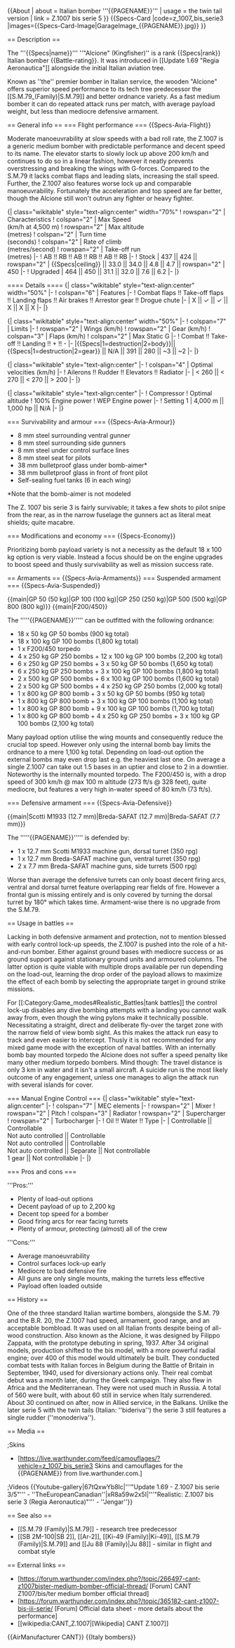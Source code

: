 {{About
| about = Italian bomber '''{{PAGENAME}}'''
| usage = the twin tail version
| link = Z.1007 bis serie 5
}}
{{Specs-Card
|code=z_1007_bis_serie3
|images={{Specs-Card-Image|GarageImage_{{PAGENAME}}.jpg}}
}}

== Description ==

<!-- ''In the description, the first part should be about the history of and the creation and combat usage of the aircraft, as well as its key features. In the second part, tell the reader about the aircraft in the game. Insert a screenshot of the vehicle, so that if the novice player does not remember the vehicle by name, he will immediately understand what kind of vehicle the article is talking about.'' -->

The '''{{Specs|name}}''' ''"Alcione" (Kingfisher)'' is a rank {{Specs|rank}} Italian bomber {{Battle-rating}}. It was introduced in [[Update 1.69 "Regia Aeronautica"]] alongside the initial Italian aviation tree.

Known as ''the'' premier bomber in Italian service, the wooden "Alcione" offers superior speed performance to its tech tree predecessor the [[S.M.79_(Family)|S.M.79]] and better ordnance variety. As a fast medium bomber it can do repeated attack runs per match, with average payload weight, but less than mediocre defensive armament.

== General info ==
=== Flight performance ===
{{Specs-Avia-Flight}}

<!-- ''Describe how the aircraft behaves in the air. Speed, manoeuvrability, acceleration and allowable loads - these are the most important characteristics of the vehicle.'' -->

Moderate manoeuvrability at slow speeds with a bad roll rate, the Z.1007 is a generic medium bomber with predictable performance and decent speed to its name. The elevator starts to slowly lock up above 200 km/h and continues to do so in a linear fashion, however it neatly prevents overstressing and breaking the wings with G-forces. Compared to the S.M.79 it lacks combat flaps and leading slats, increasing the stall speed. Further, the Z.1007 also features worse lock up and comparable manoeuvrability. Fortunately the acceleration and top speed are far better, though the Alcione still won't outrun any fighter or heavy fighter.

{| class="wikitable" style="text-align:center" width="70%"
! rowspan="2" | Characteristics
! colspan="2" | Max Speed<br>(km/h at 4,500 m)
! rowspan="2" | Max altitude<br>(metres)
! colspan="2" | Turn time<br>(seconds)
! colspan="2" | Rate of climb<br>(metres/second)
! rowspan="2" | Take-off run<br>(metres)
|-
! AB !! RB !! AB !! RB !! AB !! RB
|-
! Stock
| 437 || 424 || rowspan="2" | {{Specs|ceiling}} || 33.0 || 34.0 || 4.8 || 4.7 || rowspan="2" | 450
|-
! Upgraded
| 464 || 450 || 31.1 || 32.0 || 7.6 || 6.2
|-
|}

==== Details ====
{| class="wikitable" style="text-align:center" width="50%"
|-
! colspan="6" | Features
|-
! Combat flaps !! Take-off flaps !! Landing flaps !! Air brakes !! Arrestor gear !! Drogue chute
|-
| X || ✓ || ✓ || X || X || X <!-- ✓ -->
|-
|}

{| class="wikitable" style="text-align:center" width="50%"
|-
! colspan="7" | Limits
|-
! rowspan="2" | Wings (km/h)
! rowspan="2" | Gear (km/h)
! colspan="3" | Flaps (km/h)
! colspan="2" | Max Static G
|-
! Combat !! Take-off !! Landing !! + !! -
|-
|{{Specs|1=destruction|2=body}}||{{Specs|1=destruction|2=gear}} || N/A || 391 || 280 || ~3 || ~2
|-
|}

{| class="wikitable" style="text-align:center"
|-
! colspan="4" | Optimal velocities (km/h)
|-
! Ailerons !! Rudder !! Elevators !! Radiator
|-
| < 260 || < 270 || < 270 || > 200
|-
|}

{| class="wikitable" style="text-align:center"
|-
! Compressor
! Optimal altitude
! 100% Engine power
! WEP Engine power
|-
! Setting 1
| 4,000 m || 1,000 hp || N/A
|-
|}

=== Survivability and armour ===
{{Specs-Avia-Armour}}

<!-- ''Examine the survivability of the aircraft. Note how vulnerable the structure is and how secure the pilot is, whether the fuel tanks are armoured, etc. Describe the armour, if there is any, and also mention the vulnerability of other critical aircraft systems.'' -->

- 8 mm steel surrounding ventral gunner
- 8 mm steel surrounding side gunners
- 8 mm steel under control surface lines
- 8 mm steel seat for pilots
- 38 mm bulletproof glass under bomb-aimer\*
- 38 mm bulletproof glass in front of front pilot
- Self-sealing fuel tanks (6 in each wing)

<nowiki>\*</nowiki>Note that the bomb-aimer is not modeled

The Z. 1007 bis serie 3 is fairly survivable; it takes a few shots to pilot snipe from the rear, as in the narrow fuselage the gunners act as literal meat shields; quite macabre.

=== Modifications and economy ===
{{Specs-Economy}}

Prioritizing bomb payload variety is not a necessity as the default 18 x 100 kg option is very viable. Instead a focus should be on the engine upgrades to boost speed and thusly survivability as well as mission success rate.

== Armaments ==
{{Specs-Avia-Armaments}}
=== Suspended armament ===
{{Specs-Avia-Suspended}}

<!-- ''Describe the aircraft's suspended armament: additional cannons under the wings, bombs, rockets and torpedoes. This section is especially important for bombers and attackers. If there is no suspended weaponry remove this subsection.'' -->

{{main|GP 50 (50 kg)|GP 100 (100 kg)|GP 250 (250 kg)|GP 500 (500 kg)|GP 800 (800 kg)}}
{{main|F200/450}}

The '''''{{PAGENAME}}''''' can be outfitted with the following ordnance:

- 18 x 50 kg GP 50 bombs (900 kg total)
- 18 x 100 kg GP 100 bombs (1,800 kg total)
- 1 x F200/450 torpedo
- 4 x 250 kg GP 250 bombs + 12 x 100 kg GP 100 bombs (2,200 kg total)
- 6 x 250 kg GP 250 bombs + 3 x 50 kg GP 50 bombs (1,650 kg total)
- 6 x 250 kg GP 250 bombs + 3 x 100 kg GP 100 bombs (1,800 kg total)
- 2 x 500 kg GP 500 bombs + 6 x 100 kg GP 100 bombs (1,600 kg total)
- 2 x 500 kg GP 500 bombs + 4 x 250 kg GP 250 bombs (2,000 kg total)
- 1 x 800 kg GP 800 bomb + 3 x 50 kg GP 50 bombs (950 kg total)
- 1 x 800 kg GP 800 bomb + 3 x 100 kg GP 100 bombs (1,100 kg total)
- 1 x 800 kg GP 800 bomb + 9 x 100 kg GP 100 bombs (1,700 kg total)
- 1 x 800 kg GP 800 bomb + 4 x 250 kg GP 250 bombs + 3 x 100 kg GP 100 bombs (2,100 kg total)

Many payload option utilise the wing mounts and consequently reduce the crucial top speed. However only using the internal bomb bay limits the ordnance to a mere 1,100 kg total. Depending on load-out option the external bombs may even drop last e.g. the heaviest last one. On average a single Z.1007 can take out 1.5 bases in an uptier and close to 2 in a downtier.
Noteworthy is the internally mounted torpedo. The F200/450 is, with a drop speed of 300 km/h @ max 100 m altitude (273 ft/s @ 328 feet), quite mediocre, but features a very high in-water speed of 80 km/h (73 ft/s).

=== Defensive armament ===
{{Specs-Avia-Defensive}}

<!-- ''Defensive armament with turret machine guns or cannons, crewed by gunners. Examine the number of gunners and what belts or drums are better to use. If defensive weaponry is not available, remove this subsection.'' -->

{{main|Scotti M1933 (12.7 mm)|Breda-SAFAT (12.7 mm)|Breda-SAFAT (7.7 mm)}}

The '''''{{PAGENAME}}''''' is defended by:

- 1 x 12.7 mm Scotti M1933 machine gun, dorsal turret (350 rpg)
- 1 x 12.7 mm Breda-SAFAT machine gun, ventral turret (350 rpg)
- 2 x 7.7 mm Breda-SAFAT machine guns, side turrets (500 rpg)

Worse than average the defensive turrets can only boast decent firing arcs, ventral and dorsal turret feature overlapping rear fields of fire. However a frontal gun is missing entirely and is only covered by turning the dorsal turret by 180° which takes time. Armament-wise there is no upgrade from the S.M.79.

== Usage in battles ==

<!-- ''Describe the tactics of playing in the aircraft, the features of using aircraft in a team and advice on tactics. Refrain from creating a "guide" - do not impose a single point of view, but instead, give the reader food for thought. Examine the most dangerous enemies and give recommendations on fighting them. If necessary, note the specifics of the game in different modes (AB, RB, SB).'' -->

Lacking in both defensive armament and protection, not to mention blessed with early control lock-up speeds, the Z.1007 is pushed into the role of a hit-and-run bomber. Either against ground bases with mediocre success or as ground support against stationary ground units and armoured columns. The latter option is quite viable with multiple drops available per run depending on the load-out, learning the drop order of the payload allows to maximize the effect of each bomb by selecting the appropriate target in ground strike missions.

For [[:Category:Game_modes#Realistic_Battles|tank battles]] the control lock-up disables any dive bombing attempts with a landing you cannot walk away from, even though the wing pylons make it technically possible. Necessitating a straight, direct and deliberate fly-over the target zone with the narrow field of view bomb sight. As this makes the attack run easy to track and even easier to intercept. Thusly it is not recommended for any mixed game mode with the exception of naval battles. With an internally bomb bay mounted torpedo the Alcione does not suffer a speed penalty like many other medium torpedo bombers. Mind though: The travel distance is only 3 km in water and it isn't a small aircraft. A suicide run is the most likely outcome of any engagement, unless one manages to align the attack run with several islands for cover.

=== Manual Engine Control ===
{| class="wikitable" style="text-align:center"
|-
! colspan="7" | MEC elements
|-
! rowspan="2" | Mixer
! rowspan="2" | Pitch
! colspan="3" | Radiator
! rowspan="2" | Supercharger
! rowspan="2" | Turbocharger
|-
! Oil !! Water !! Type
|-
| Controllable || Controllable<br>Not auto controlled || Controllable<br>Not auto controlled || Controllable<br>Not auto controlled || Separate || Not controllable<br>1 gear || Not controllable
|-
|}

=== Pros and cons ===

<!-- ''Summarise and briefly evaluate the vehicle in terms of its characteristics and combat effectiveness. Mark its pros and cons in the bulleted list. Try not to use more than 6 points for each of the characteristics. Avoid using categorical definitions such as "bad", "good" and the like - use substitutions with softer forms such as "inadequate" and "effective".'' -->

'''Pros:'''

- Plenty of load-out options
- Decent payload of up to 2,200 kg
- Decent top speed for a bomber
- Good firing arcs for rear facing turrets
- Plenty of armour, protecting (almost) all of the crew

'''Cons:'''

- Average manoeuvrability
- Control surfaces lock-up early
- Mediocre to bad defensive fire
- All guns are only single mounts, making the turrets less effective
- Payload often loaded outside

== History ==

<!-- ''Describe the history of the creation and combat usage of the aircraft in more detail than in the introduction. If the historical reference turns out to be too long, take it to a separate article, taking a link to the article about the vehicle and adding a block "/History" (example: <nowiki>https://wiki.warthunder.com/(Vehicle-name)/History</nowiki>) and add a link to it here using the <code>main</code> template. Be sure to reference text and sources by using <code><nowiki><ref></ref></nowiki></code>, as well as adding them at the end of the article with <code><nowiki><references /></nowiki></code>. This section may also include the vehicle's dev blog entry (if applicable) and the in-game encyclopedia description (under <code><nowiki>=== In-game description ===</nowiki></code>, also if applicable).'' -->

One of the three standard Italian wartime bombers, alongside the S.M. 79 and the B.R. 20, the Z.1007 had speed, armament, good range, and an acceptable bombload. It was used on all Italian fronts despite being of all-wood construction. Also known as the Alcione, it was designed by Filippo Zappata, with the prototype debuting in spring, 1937. After 34 original models, production shifted to the bis model, with a more powerful radial engine; over 400 of this model would ultimately be built. They conducted combat tests with Italian forces in Belgium during the Battle of Britain in September, 1940, used for diversionary actions only. Their real combat debut was a month later, during the Greek campaign. They also flew in Africa and the Mediterranean. They were not used much in Russia. A total of 560 were built, with about 60 still in service when Italy surrendered. About 30 continued on after, now in Allied service, in the Balkans. Unlike the later serie 5 with the twin tails (Italian: ''bideriva'') the serie 3 still features a single rudder (''monoderiva'').

== Media ==

<!-- ''Excellent additions to the article would be video guides, screenshots from the game, and photos.'' -->

;Skins

- [https://live.warthunder.com/feed/camouflages/?vehicle=z_1007_bis_serie3 Skins and camouflages for the {{PAGENAME}} from live.warthunder.com.]

;Videos
{{Youtube-gallery|67tQxwYb8lc|'''"Update 1.69 - Z.1007 bis serie 3/5"''' - ''TheEuropeanCanadian''|xR8a59w2x5I|'''"Realistic: Z.1007 bis serie 3 (Regia Aeronautica)"''' - ''Jengar''}}

== See also ==

<!-- ''Links to the articles on the War Thunder Wiki that you think will be useful for the reader, for example:''
* ''reference to the series of the aircraft;''
* ''links to approximate analogues of other nations and research trees.'' -->

- [[S.M.79 (Family)|S.M.79]] - research tree predecessor
- [[SB 2M-100|SB 2]], [[Ar-2]], [[Ki-49 (Family)|Ki-49]], [[S.M.79 (Family)|S.M.79]] and [[Ju 88 (Family)|Ju 88]] - similar in flight and combat style

== External links ==

<!-- ''Paste links to sources and external resources, such as:''
* ''topic on the official game forum;''
* ''other literature.'' -->

- [https://forum.warthunder.com/index.php?/topic/266497-cant-z1007bister-medium-bomber-official-thread/ [Forum<nowiki>]</nowiki> CANT Z1007/bis/ter medium bomber official thread]
- [https://forum.warthunder.com/index.php?/topic/365182-cant-z1007-bis-iii-serie/ [Forum<nowiki>]</nowiki> Official data sheet - more details about the performance]
- [[wikipedia:CANT_Z.1007|[Wikipedia] CANT Z.1007]]

{{AirManufacturer CANT}}
{{Italy bombers}}
